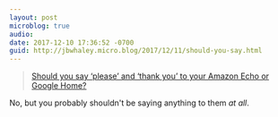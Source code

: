 ```yaml
---
layout: post
microblog: true
audio: 
date: 2017-12-10 17:36:52 -0700
guid: http://jbwhaley.micro.blog/2017/12/11/should-you-say.html
---
```

> [Should you say ‘please’ and ‘thank you’ to your Amazon Echo or Google Home?](https://www.theverge.com/circuitbreaker/2017/12/10/16751232/smart-assistants-please-thank-you-politeness-manners-alexa-siri-google-cortana)

No, but you probably shouldn't be saying anything to them *at all*.
